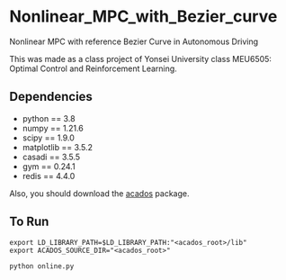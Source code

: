 # Nonlinear_MPC_with_Bezier_curve
Nonlinear MPC with reference Bezier Curve in Autonomous Driving

This was made as a class project of Yonsei University class MEU6505: Optimal Control and Reinforcement Learning.

## Dependencies
- python == 3.8
- numpy == 1.21.6
- scipy == 1.9.0
- matplotlib == 3.5.2
- casadi == 3.5.5
- gym == 0.24.1
- redis == 4.4.0

Also, you should download the [acados](https://github.com/acados/acados) package.

## To Run
```
export LD_LIBRARY_PATH=$LD_LIBRARY_PATH:"<acados_root>/lib"
export ACADOS_SOURCE_DIR="<acados_root>"

python online.py
```
